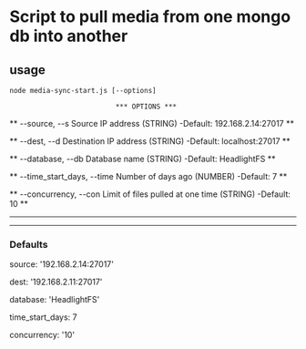 
# Script to pull media from one mongo db into another


## usage

`node media-sync-start.js [--options]`


                              *** OPTIONS ***                                                                                    

**    --source, --s   Source IP address (STRING) -Default: 192.168.2.14:27017           **

**    --dest, --d   Destination IP address (STRING) -Default: localhost:27017           **

**    --database, --db  Database name (STRING) -Default: HeadlightFS                    **

**    --time_start_days, --time   Number of days ago (NUMBER) -Default: 7               **

**    --concurrency, --con   Limit of files pulled at one time (STRING) -Default: 10    **

**                                                                                      **

******************************************************************************************


### Defaults

source: '192.168.2.14:27017'

dest: '192.168.2.11:27017'

database: 'HeadlightFS'

time_start_days: 7

concurrency: '10'
